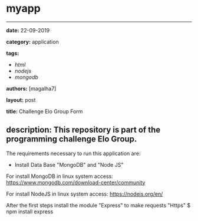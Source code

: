 # myapp
---
**date:** 22-09-2019

**category:** application

**tags:**
  - *html*
  - *nodejs*
  - *mongodb*

**authors:** [magalha7]

**layout:** post

**title:** Challenge Elo Group Form

**description:** This repository is part of the programming challenge Elo Group.
---


The requirements necessary to run this application are:
- Install Data Base "MongoDB" and "Node JS"

For install MongoDB in linux system access:
https://www.mongodb.com/download-center/community

For install NodeJS in linux system access:
https://nodejs.org/en/


After the first steps install the module "Express" to make requests "Https"
$ npm install express 
